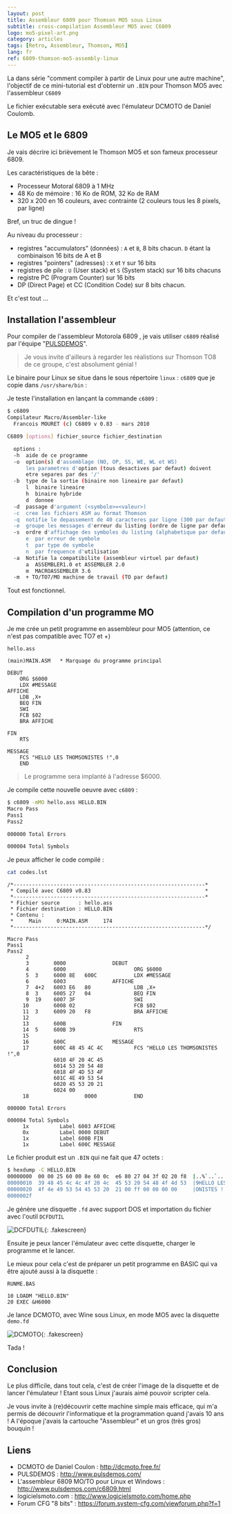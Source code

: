 ```yaml
---
layout: post
title: Assembleur 6809 pour Thomson MO5 sous Linux
subtitle: cross-compilation Assembleur MO5 avec C6809
logo: mo5-pixel-art.png
category: articles
tags: [Retro, Assembleur, Thomson, MO5]
lang: fr
ref: 6809-thomson-mo5-assembly-linux
---
```


<div class="intro" markdown='1'>

La dans série "comment compiler à partir de Linux pour une autre machine", l'objectif
de ce mini-tutorial est d'obternir un `.BIN` pour Thomson MO5 avec l'assembleur `C6809`

Le fichier exécutable sera exécuté avec l'émulateur DCMOTO de Daniel Coulomb.
</div>
<!--excerpt-->

## Le MO5 et le 6809

Je vais décrire ici brièvement le Thomson MO5 et son fameux processeur 6809.

Les caractéristiques de la bête :

- Processeur Motoral 6809 à 1 MHz
- 48 Ko de mémoire : 16 Ko de ROM, 32 Ko de RAM
- 320 x 200 en 16 couleurs, avec contrainte (2 couleurs tous les 8 pixels, par ligne)

Bref, un truc de dingue !

Au niveau du processeur :

- registres "accumulators" (données) : `A` et `B`, 8 bits chacun. `D` étant la combinaison 16 bits de A et B
- registres "pointers" (adresses) : `X` et `Y` sur 16 bits
- registres de pile : `U` (User stack) et `S` (System stack) sur 16 bits chacuns
- registre PC (Program Counter) sur 16 bits
- DP (Direct Page) et CC (Condition Code) sur 8 bits chacun.

Et c'est tout ...

## Installation l'assembleur

Pour compiler de l'assembleur Motorola 6809 , je vais utiliser `c6809` réalisé par l'équipe "[PULSDEMOS](http://www.pulsdemos.com/c6809.html)".

> Je vous invite d'ailleurs à regarder les réalistions sur Thomson TO8 de ce groupe, c'est absolument génial !

Le binaire pour Linux se situe dans le sous répertoire `linux` : `c6809` que je copie dans `/usr/share/bin` :

Je teste l'installation en lançant la commande `c6809` :


```bash
$ c6809
Compilateur Macro/Assembler-like
  Francois MOURET (c) C6809 v 0.83 - mars 2010

C6809 [options] fichier_source fichier_destination

  options :
  -h  aide de ce programme
  -o  option(s) d'assemblage (NO, OP, SS, WE, WL et WS)
      les parametres d'option (tous desactives par defaut) doivent
      etre separes par des '/'
  -b  type de la sortie (binaire non lineaire par defaut)
      l  binaire lineaire
      h  binaire hybride
      d  donnee
  -d  passage d'argument (<symbole>=<valeur>)
  -c  cree les fichiers ASM au format Thomson
  -q  notifie le depassement de 40 caracteres par ligne (300 par defaut)
  -e  groupe les messages d'erreur du listing (ordre de ligne par defaut)
  -s  ordre d'affichage des symboles du listing (alphabetique par defaut)
      e  par erreur de symbole
      t  par type de symbole
      n  par frequence d'utilisation
  -a  Notifie la compatibilite (assembleur virtuel par defaut)
      a  ASSEMBLER1.0 et ASSEMBLER 2.0
      m  MACROASSEMBLER 3.6
  -m  + TO/TO7/MO machine de travail (TO par defaut)

```

Tout est fonctionnel.

## Compilation d'un programme MO

Je me crée un petit programme en assembleur pour MO5 (attention, ce n'est pas compatible avec TO7  et +)


`hello.ass`
```
(main)MAIN.ASM   * Marquage du programme principal

DEBUT
    ORG $6000
	LDX #MESSAGE
AFFICHE		
	LDB ,X+
	BEQ FIN
    SWI 
    FCB $02
	BRA AFFICHE

FIN
	RTS

MESSAGE
    FCS "HELLO LES THOMSONISTES !",0
    END
```

> Le programme sera implanté à l'adresse $6000.

Je compile cette nouvelle oeuvre avec `c6809` :

```bash
$ c6809 -mMO hello.ass HELLO.BIN
Macro Pass
Pass1
Pass2

000000 Total Errors

000004 Total Symbols
```

Je peux afficher le code compilé :

```bash
cat codes.lst 
```

```plaintext
/*--------------------------------------------------------------*
 * Compilé avec C6809 v0.83                                     *
 *--------------------------------------------------------------*
 * Fichier source      : hello.ass
 * Fichier destination : HELLO.BIN
 * Contenu :
 *     Main     0:MAIN.ASM     174
 *--------------------------------------------------------------*/

Macro Pass
Pass1
Pass2
      2
      3        0000               DEBUT
      4        6000                      ORG $6000
      5  3     6000 8E   600C            LDX #MESSAGE
      6        6003               AFFICHE
      7  4+2   6003 E6   80              LDB ,X+
      8  3     6005 27   04              BEQ FIN
      9  19    6007 3F                   SWI
     10        6008 02                   FCB $02
     11  3     6009 20   F8              BRA AFFICHE
     12
     13        600B               FIN
     14  5     600B 39                   RTS
     15
     16        600C               MESSAGE
     17        600C 48 45 4C 4C          FCS "HELLO LES THOMSONISTES !",0
               6010 4F 20 4C 45
               6014 53 20 54 48
               6018 4F 4D 53 4F
               601C 4E 49 53 54
               6020 45 53 20 21
               6024 00
     18                  0000            END

000000 Total Errors

000004 Total Symbols
     1x          Label 6003 AFFICHE
     0x          Label 0000 DEBUT
     1x          Label 600B FIN
     1x          Label 600C MESSAGE
```


Le fichier produit est un `.BIN`  qui ne fait que 47 octets :

```bash
$ hexdump -C HELLO.BIN 
00000000  00 00 25 60 00 8e 60 0c  e6 80 27 04 3f 02 20 f8  |..%`..`...'.?. .|
00000010  39 48 45 4c 4c 4f 20 4c  45 53 20 54 48 4f 4d 53  |9HELLO LES THOMS|
00000020  4f 4e 49 53 54 45 53 20  21 00 ff 00 00 00 00     |ONISTES !......|
0000002f
```

Je génère une disquette `.fd` avec support DOS et importation du fichier avec l'outil `DCFDUTIL`

![DCFDUTIL](/images/6809-thomson-mo5-assembly-linux/dcfdutil.png){: .fakescreen}

Ensuite je peux lancer l'émulateur avec cette disquette, charger le programme et le lancer.

Le mieux pour cela c'est de préparer un petit programme en BASIC qui va être ajouté aussi à la disquette :

`RUNME.BAS`

```plaintext
10 LOADM "HELLO.BIN"
20 EXEC &H6000
```

Je lance DCMOTO, avec Wine sous Linux, en mode MO5 avec la disquette `demo.fd` 

![DCMOTO](/images/6809-thomson-mo5-assembly-linux/dcmoto.png){: .fakescreen}

Tada !

## Conclusion

Le plus difficile, dans tout cela, c'est de créer l'image de la disquette et de lancer l'émulateur ! Etant sous Linux j'aurais aimé
pouvoir scripter cela.

Je vous invite à (re)découvrir cette machine simple mais efficace, qui m'a permis de découvrir l'informatique et la programmation
quand j'avais 10 ans ! A l'époque j'avais la cartouche "Assembleur" et un gros (très gros) bouquin !

## Liens

- DCMOTO de Daniel Coulon : <http://dcmoto.free.fr/>
- PULSDEMOS : <http://www.pulsdemos.com/>
- L'assembleur 6809 MO/TO pour Linux et Windows : <http://www.pulsdemos.com/c6809.html>
- logicielsmoto.com : <http://www.logicielsmoto.com/home.php>
- Forum CFG "8 bits" : <https://forum.system-cfg.com/viewforum.php?f=1>
